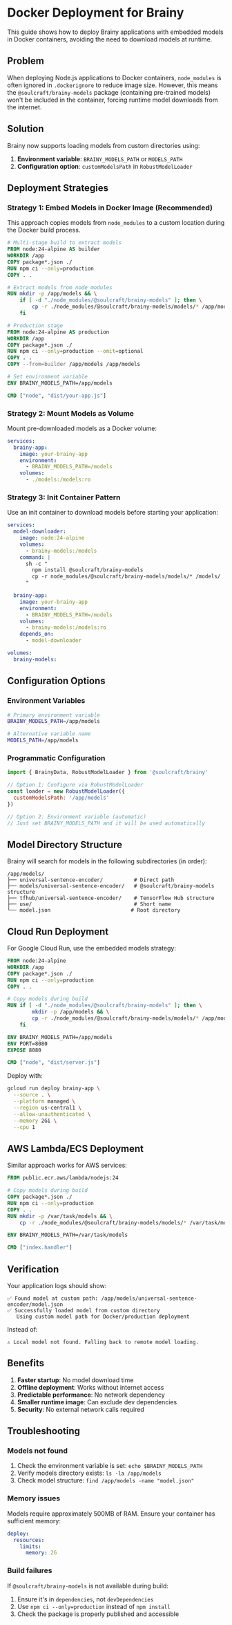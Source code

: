 # Docker Deployment for Brainy

This guide shows how to deploy Brainy applications with embedded models in Docker containers, avoiding the need to download models at runtime.

## Problem

When deploying Node.js applications to Docker containers, `node_modules` is often ignored in `.dockerignore` to reduce image size. However, this means the `@soulcraft/brainy-models` package (containing pre-trained models) won't be included in the container, forcing runtime model downloads from the internet.

## Solution

Brainy now supports loading models from custom directories using:

1. **Environment variable**: `BRAINY_MODELS_PATH` or `MODELS_PATH`
2. **Configuration option**: `customModelsPath` in `RobustModelLoader`

## Deployment Strategies

### Strategy 1: Embed Models in Docker Image (Recommended)

This approach copies models from `node_modules` to a custom location during the Docker build process.

```dockerfile
# Multi-stage build to extract models
FROM node:24-alpine AS builder
WORKDIR /app
COPY package*.json ./
RUN npm ci --only=production
COPY . .

# Extract models from node_modules
RUN mkdir -p /app/models && \
    if [ -d "./node_modules/@soulcraft/brainy-models" ]; then \
        cp -r ./node_modules/@soulcraft/brainy-models/models/* /app/models/; \
    fi

# Production stage
FROM node:24-alpine AS production
WORKDIR /app
COPY package*.json ./
RUN npm ci --only=production --omit=optional
COPY . .
COPY --from=builder /app/models /app/models

# Set environment variable
ENV BRAINY_MODELS_PATH=/app/models

CMD ["node", "dist/your-app.js"]
```

### Strategy 2: Mount Models as Volume

Mount pre-downloaded models as a Docker volume:

```yaml
services:
  brainy-app:
    image: your-brainy-app
    environment:
      - BRAINY_MODELS_PATH=/models
    volumes:
      - ./models:/models:ro
```

### Strategy 3: Init Container Pattern

Use an init container to download models before starting your application:

```yaml
services:
  model-downloader:
    image: node:24-alpine
    volumes:
      - brainy-models:/models
    command: |
      sh -c "
        npm install @soulcraft/brainy-models
        cp -r node_modules/@soulcraft/brainy-models/models/* /models/
      "

  brainy-app:
    image: your-brainy-app
    environment:
      - BRAINY_MODELS_PATH=/models
    volumes:
      - brainy-models:/models:ro
    depends_on:
      - model-downloader

volumes:
  brainy-models:
```

## Configuration Options

### Environment Variables

```bash
# Primary environment variable
BRAINY_MODELS_PATH=/app/models

# Alternative variable name
MODELS_PATH=/app/models
```

### Programmatic Configuration

```javascript
import { BrainyData, RobustModelLoader } from '@soulcraft/brainy'

// Option 1: Configure via RobustModelLoader
const loader = new RobustModelLoader({
  customModelsPath: '/app/models'
})

// Option 2: Environment variable (automatic)
// Just set BRAINY_MODELS_PATH and it will be used automatically
```

## Model Directory Structure

Brainy will search for models in the following subdirectories (in order):

```
/app/models/
├── universal-sentence-encoder/          # Direct path
├── models/universal-sentence-encoder/   # @soulcraft/brainy-models structure
├── tfhub/universal-sentence-encoder/    # TensorFlow Hub structure
├── use/                                 # Short name
└── model.json                          # Root directory
```

## Cloud Run Deployment

For Google Cloud Run, use the embedded models strategy:

```dockerfile
FROM node:24-alpine
WORKDIR /app
COPY package*.json ./
RUN npm ci --only=production
COPY . .

# Copy models during build
RUN if [ -d "./node_modules/@soulcraft/brainy-models" ]; then \
        mkdir -p /app/models && \
        cp -r ./node_modules/@soulcraft/brainy-models/models/* /app/models/; \
    fi

ENV BRAINY_MODELS_PATH=/app/models
ENV PORT=8080
EXPOSE 8080

CMD ["node", "dist/server.js"]
```

Deploy with:

```bash
gcloud run deploy brainy-app \
  --source . \
  --platform managed \
  --region us-central1 \
  --allow-unauthenticated \
  --memory 2Gi \
  --cpu 1
```

## AWS Lambda/ECS Deployment

Similar approach works for AWS services:

```dockerfile
FROM public.ecr.aws/lambda/nodejs:24

# Copy models during build
COPY package*.json ./
RUN npm ci --only=production
COPY . .
RUN mkdir -p /var/task/models && \
    cp -r ./node_modules/@soulcraft/brainy-models/models/* /var/task/models/

ENV BRAINY_MODELS_PATH=/var/task/models

CMD ["index.handler"]
```

## Verification

Your application logs should show:

```
✅ Found model at custom path: /app/models/universal-sentence-encoder/model.json
✅ Successfully loaded model from custom directory
   Using custom model path for Docker/production deployment
```

Instead of:

```
⚠️ Local model not found. Falling back to remote model loading.
```

## Benefits

1. **Faster startup**: No model download time
2. **Offline deployment**: Works without internet access
3. **Predictable performance**: No network dependency
4. **Smaller runtime image**: Can exclude dev dependencies
5. **Security**: No external network calls required

## Troubleshooting

### Models not found

1. Check the environment variable is set: `echo $BRAINY_MODELS_PATH`
2. Verify models directory exists: `ls -la /app/models`
3. Check model structure: `find /app/models -name "model.json"`

### Memory issues

Models require approximately 500MB of RAM. Ensure your container has sufficient memory:

```yaml
deploy:
  resources:
    limits:
      memory: 2G
```

### Build failures

If `@soulcraft/brainy-models` is not available during build:
1. Ensure it's in `dependencies`, not `devDependencies`
2. Use `npm ci --only=production` instead of `npm install`
3. Check the package is properly published and accessible